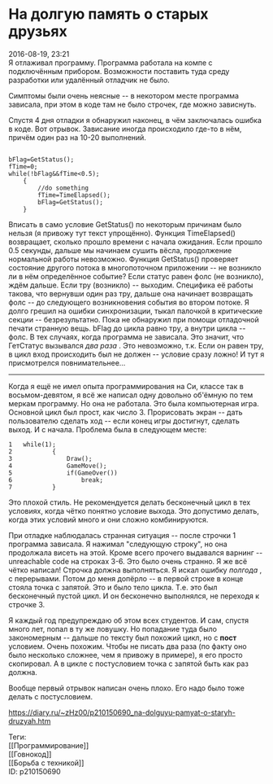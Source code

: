 На долгую память о старых друзьях
==================================

   
 2016-08-19, 23:21   
  Я отлаживал программу. Программа работала на компе с подключённым прибором. Возможности поставить туда среду разработки или удалённый отладчик не было.   
   
 Симптомы были очень неясные -- в некотором месте программа зависала, при этом в коде там не было строчек, где можно зависнуть.   
   
 Спустя 4 дня отладки я обнаружил наконец, в чём заключалась ошибка в коде. Вот отрывок. Зависание иногда происходило где-то в нём, причём один раз на 10-20 выполнений.   
 
```
  
bFlag=GetStatus();  
fTime=0;  
while(!bFlag&&fTime<0.5);  
	{  
		//do something  
		fTime=TimeElapsed();  
		bFlag=GetStatus();  
	}  

```
   
   
 Вписать в само условие GetStatus() по некоторым причинам было нельзя (я привожу тут текст упрощённо). Функция TimeElapsed() возвращает, сколько прошло времени с начала ожидания. Если прошло 0.5 секунды, дальше мы начинаем сушить вёсла, продолжение нормальной работы невозможно. Функция GetStatus() проверяет состояние другого потока в многопоточном приложении -- не возникло ли в нём определённое событие? Если статус равен фолс (не возникло), ждём дальше. Если тру (возникло) -- выходим. Специфика её работы такова, что вернувши один раз тру, дальше она начинает возвращать фолс -- до следующего возникновения события во втором потоке. Я долго грешил на ошибки синхронизации, тыкал палочкой в критические секции -- безрезультатно. Пока не обнаружил при помощи отладочной печати странную вещь. bFlag до цикла равно тру, а внутри цикла -- фолс. В тех случаях, когда программа не зависала. Это значит, что ГетСтатус вызывался  *два раза*  . Это невозможно, т.к. Если он равен тру, в цикл вход происходить был не должен -- условие сразу ложно! И тут я присмотрелся повнимательнее...   
   
  ***    
   
 Когда я ещё не имел опыта программирования на Си, классе так в восьмом-девятом, я всё же написал одну довольно об'ёмную по тем меркам программу. Но она не работала. Это была компьютерная игра. Основной цикл был прост, как число 3. Прорисовать экран -- дать пользователю сделать ход -- если конец игры достигнут, сделать выход. И с начала. Проблема была в следующем месте:   
   
 
```
1	while(1);  
2			{  
3				Draw();  
4				GameMove();  
5				if(GameOver())  
6					break;  
7			}
```
   
   
 Это плохой стиль. Не рекомендуется делать бесконечный цикл в тех условиях, когда чётко понятно условие выхода. Это допустимо делать, когда этих условий много и они сложно комбинируются.   
   
 При отладке наблюдалась странная ситуация -- после строчки 1 программа зависала. Я нажимал "следующую строку", но она продолжала висеть на этой. Кроме всего прочего выдавался варнинг -- unreachable code на строках 3-6. Это было очень странно. Я же всё чётко написал! Строчка должна выполняться. Я искал ошибку  *полгода*  , с перерывами. Потом до меня допёрло -- в первой строке в конце стояла точка с запятой. Это и было тело цикла. Т.е. это был бесконечный пустой цикл. И он бесконечно выполнялся, не переходя к строчке 3.   
   
 Я каждый год предупреждаю об этом всех студентов. И сам, спустя много лет, попал в ту же ловушку. Но попадание туда было закономерным -- дальше по тексту был похожий цикл, но с  **пост**  условием. Очень похожим. Чтобы не писать два раза (по факту оно было несколько сложнее, чем я привожу в примере), я его просто скопировал. А в цикле с постусловием точка с запятой быть как раз должна.   
   
 Вообще первый отрывок написан очень плохо. Его надо было тоже делать с постусловием.   
    
 <https://diary.ru/~zHz00/p210150690_na-dolguyu-pamyat-o-staryh-druzyah.htm>   
   
 Теги:   
 [[Программирование]]   
 [[Говнокод]]   
 [[Борьба с техникой]]   
 ID: p210150690